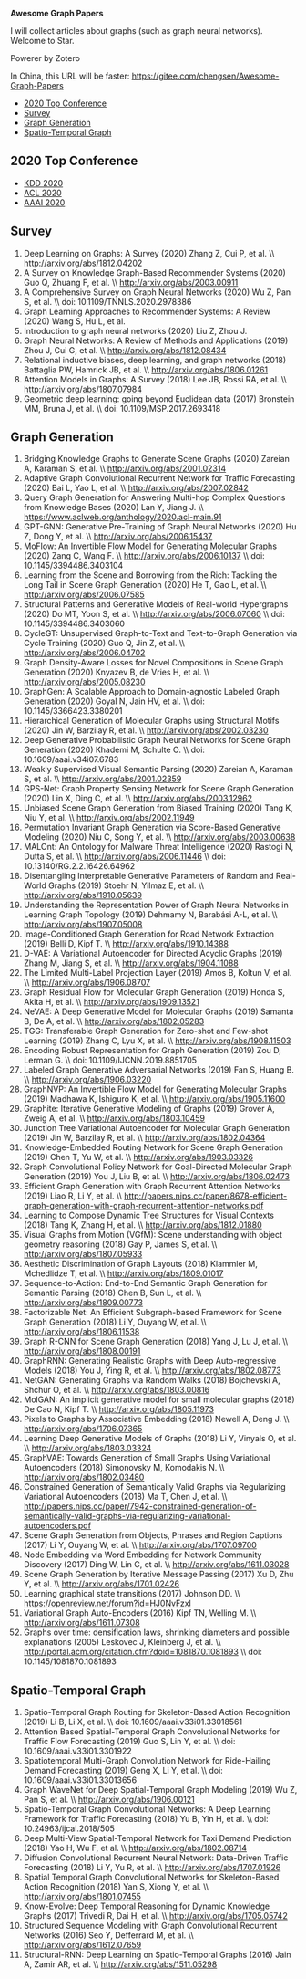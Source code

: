 **Awesome Graph Papers**

I will collect articles about graphs (such as graph neural networks). Welcome to Star.

Powerer by Zotero

In China, this URL will be faster: https://gitee.com/chengsen/Awesome-Graph-Papers

- [2020 Top Conference](#2020-top-conference)
- [Survey](#survey)
- [Graph Generation](#graph-generation)
- [Spatio-Temporal Graph](#spatio-temporal-graph)


## 2020 Top Conference

* [KDD 2020](/2020/KDD2020.md)
* [ACL 2020](/2020/ACL2020.md)
* [AAAI 2020](/2020/AAAI2020.md)

## Survey

1. Deep Learning on Graphs: A Survey (2020) Zhang Z, Cui P, et al. \\\ http://arxiv.org/abs/1812.04202
2. A Survey on Knowledge Graph-Based Recommender Systems (2020) Guo Q, Zhuang F, et al. \\\ http://arxiv.org/abs/2003.00911
3. A Comprehensive Survey on Graph Neural Networks (2020) Wu Z, Pan S, et al. \\\ doi: 10.1109/TNNLS.2020.2978386
4. Graph Learning Approaches to Recommender Systems: A Review (2020) Wang S, Hu L, et al.
5. Introduction to graph neural networks (2020) Liu Z, Zhou J.
6. Graph Neural Networks: A Review of Methods and Applications (2019) Zhou J, Cui G, et al. \\\ http://arxiv.org/abs/1812.08434
7. Relational inductive biases, deep learning, and graph networks (2018) Battaglia PW, Hamrick JB, et al. \\\ http://arxiv.org/abs/1806.01261
8. Attention Models in Graphs: A Survey (2018) Lee JB, Rossi RA, et al. \\\ http://arxiv.org/abs/1807.07984
9. Geometric deep learning: going beyond Euclidean data (2017) Bronstein MM, Bruna J, et al. \\\ doi: 10.1109/MSP.2017.2693418

## Graph Generation

1.  Bridging Knowledge Graphs to Generate Scene Graphs (2020) Zareian A, Karaman S, et al. \\\ http://arxiv.org/abs/2001.02314
2.  Adaptive Graph Convolutional Recurrent Network for Traffic Forecasting (2020) Bai L, Yao L, et al. \\\ http://arxiv.org/abs/2007.02842
3.  Query Graph Generation for Answering Multi-hop Complex Questions from Knowledge Bases (2020) Lan Y, Jiang J. \\\ https://www.aclweb.org/anthology/2020.acl-main.91
4.  GPT-GNN: Generative Pre-Training of Graph Neural Networks (2020) Hu Z, Dong Y, et al. \\\ http://arxiv.org/abs/2006.15437
5.  MoFlow: An Invertible Flow Model for Generating Molecular Graphs (2020) Zang C, Wang F. \\\ http://arxiv.org/abs/2006.10137 \\\ doi: 10.1145/3394486.3403104
6.  Learning from the Scene and Borrowing from the Rich: Tackling the Long Tail in Scene Graph Generation (2020) He T, Gao L, et al. \\\ http://arxiv.org/abs/2006.07585
7.  Structural Patterns and Generative Models of Real-world Hypergraphs (2020) Do MT, Yoon S, et al. \\\ http://arxiv.org/abs/2006.07060 \\\ doi: 10.1145/3394486.3403060
8.  CycleGT: Unsupervised Graph-to-Text and Text-to-Graph Generation via Cycle Training (2020) Guo Q, Jin Z, et al. \\\ http://arxiv.org/abs/2006.04702
9.  Graph Density-Aware Losses for Novel Compositions in Scene Graph Generation (2020) Knyazev B, de Vries H, et al. \\\ http://arxiv.org/abs/2005.08230
10.  GraphGen: A Scalable Approach to Domain-agnostic Labeled Graph Generation (2020) Goyal N, Jain HV, et al. \\\ doi: 10.1145/3366423.3380201
11.  Hierarchical Generation of Molecular Graphs using Structural Motifs (2020) Jin W, Barzilay R, et al. \\\ http://arxiv.org/abs/2002.03230
12.  Deep Generative Probabilistic Graph Neural Networks for Scene Graph Generation (2020) Khademi M, Schulte O. \\\ doi: 10.1609/aaai.v34i07.6783
13.  Weakly Supervised Visual Semantic Parsing (2020) Zareian A, Karaman S, et al. \\\ http://arxiv.org/abs/2001.02359
14.  GPS-Net: Graph Property Sensing Network for Scene Graph Generation (2020) Lin X, Ding C, et al. \\\ http://arxiv.org/abs/2003.12962
15.  Unbiased Scene Graph Generation from Biased Training (2020) Tang K, Niu Y, et al. \\\ http://arxiv.org/abs/2002.11949
16.  Permutation Invariant Graph Generation via Score-Based Generative Modeling (2020) Niu C, Song Y, et al. \\\ http://arxiv.org/abs/2003.00638
17.  MALOnt: An Ontology for Malware Threat Intelligence (2020) Rastogi N, Dutta S, et al. \\\ http://arxiv.org/abs/2006.11446 \\\ doi: 10.13140/RG.2.2.16426.64962
18.  Disentangling Interpretable Generative Parameters of Random and Real-World Graphs (2019) Stoehr N, Yilmaz E, et al. \\\ http://arxiv.org/abs/1910.05639
19.  Understanding the Representation Power of Graph Neural Networks in Learning Graph Topology (2019) Dehmamy N, Barabási A-L, et al. \\\ http://arxiv.org/abs/1907.05008
20.  Image-Conditioned Graph Generation for Road Network Extraction (2019) Belli D, Kipf T. \\\ http://arxiv.org/abs/1910.14388
21.  D-VAE: A Variational Autoencoder for Directed Acyclic Graphs (2019) Zhang M, Jiang S, et al. \\\ http://arxiv.org/abs/1904.11088
22.  The Limited Multi-Label Projection Layer (2019) Amos B, Koltun V, et al. \\\ http://arxiv.org/abs/1906.08707
23.  Graph Residual Flow for Molecular Graph Generation (2019) Honda S, Akita H, et al. \\\ http://arxiv.org/abs/1909.13521
24.  NeVAE: A Deep Generative Model for Molecular Graphs (2019) Samanta B, De A, et al. \\\ http://arxiv.org/abs/1802.05283
25.  TGG: Transferable Graph Generation for Zero-shot and Few-shot Learning (2019) Zhang C, Lyu X, et al. \\\ http://arxiv.org/abs/1908.11503
26.  Encoding Robust Representation for Graph Generation (2019) Zou D, Lerman G. \\\ doi: 10.1109/IJCNN.2019.8851705
27.  Labeled Graph Generative Adversarial Networks (2019) Fan S, Huang B. \\\ http://arxiv.org/abs/1906.03220
28.  GraphNVP: An Invertible Flow Model for Generating Molecular Graphs (2019) Madhawa K, Ishiguro K, et al. \\\ http://arxiv.org/abs/1905.11600
29.  Graphite: Iterative Generative Modeling of Graphs (2019) Grover A, Zweig A, et al. \\\ http://arxiv.org/abs/1803.10459
30.  Junction Tree Variational Autoencoder for Molecular Graph Generation (2019) Jin W, Barzilay R, et al. \\\ http://arxiv.org/abs/1802.04364
31.  Knowledge-Embedded Routing Network for Scene Graph Generation (2019) Chen T, Yu W, et al. \\\ http://arxiv.org/abs/1903.03326
32.  Graph Convolutional Policy Network for Goal-Directed Molecular Graph Generation (2019) You J, Liu B, et al. \\\ http://arxiv.org/abs/1806.02473
33.  Efficient Graph Generation with Graph Recurrent Attention Networks (2019) Liao R, Li Y, et al. \\\ http://papers.nips.cc/paper/8678-efficient-graph-generation-with-graph-recurrent-attention-networks.pdf
34.  Learning to Compose Dynamic Tree Structures for Visual Contexts (2018) Tang K, Zhang H, et al. \\\ http://arxiv.org/abs/1812.01880
35.  Visual Graphs from Motion (VGfM): Scene understanding with object geometry reasoning (2018) Gay P, James S, et al. \\\ http://arxiv.org/abs/1807.05933
36.  Aesthetic Discrimination of Graph Layouts (2018) Klammler M, Mchedlidze T, et al. \\\ http://arxiv.org/abs/1809.01017
37.  Sequence-to-Action: End-to-End Semantic Graph Generation for Semantic Parsing (2018) Chen B, Sun L, et al. \\\ http://arxiv.org/abs/1809.00773
38.  Factorizable Net: An Efficient Subgraph-based Framework for Scene Graph Generation (2018) Li Y, Ouyang W, et al. \\\ http://arxiv.org/abs/1806.11538
39.  Graph R-CNN for Scene Graph Generation (2018) Yang J, Lu J, et al. \\\ http://arxiv.org/abs/1808.00191
40.  GraphRNN: Generating Realistic Graphs with Deep Auto-regressive Models (2018) You J, Ying R, et al. \\\ http://arxiv.org/abs/1802.08773
41.  NetGAN: Generating Graphs via Random Walks (2018) Bojchevski A, Shchur O, et al. \\\ http://arxiv.org/abs/1803.00816
42.  MolGAN: An implicit generative model for small molecular graphs (2018) De Cao N, Kipf T. \\\ http://arxiv.org/abs/1805.11973
43.  Pixels to Graphs by Associative Embedding (2018) Newell A, Deng J. \\\ http://arxiv.org/abs/1706.07365
44.  Learning Deep Generative Models of Graphs (2018) Li Y, Vinyals O, et al. \\\ http://arxiv.org/abs/1803.03324
45.  GraphVAE: Towards Generation of Small Graphs Using Variational Autoencoders (2018) Simonovsky M, Komodakis N. \\\ http://arxiv.org/abs/1802.03480
46.  Constrained Generation of Semantically Valid Graphs via Regularizing Variational Autoencoders (2018) Ma T, Chen J, et al. \\\ http://papers.nips.cc/paper/7942-constrained-generation-of-semantically-valid-graphs-via-regularizing-variational-autoencoders.pdf
47.  Scene Graph Generation from Objects, Phrases and Region Captions (2017) Li Y, Ouyang W, et al. \\\ http://arxiv.org/abs/1707.09700
48.  Node Embedding via Word Embedding for Network Community Discovery (2017) Ding W, Lin C, et al. \\\ http://arxiv.org/abs/1611.03028
49.  Scene Graph Generation by Iterative Message Passing (2017) Xu D, Zhu Y, et al. \\\ http://arxiv.org/abs/1701.02426
50.  Learning graphical state transitions (2017) Johnson DD. \\\ https://openreview.net/forum?id=HJ0NvFzxl
51.  Variational Graph Auto-Encoders (2016) Kipf TN, Welling M. \\\ http://arxiv.org/abs/1611.07308
52.  Graphs over time: densification laws, shrinking diameters and possible explanations (2005) Leskovec J, Kleinberg J, et al. \\\ http://portal.acm.org/citation.cfm?doid=1081870.1081893 \\\ doi: 10.1145/1081870.1081893

## Spatio-Temporal Graph

1.  Spatio-Temporal Graph Routing for Skeleton-Based Action Recognition (2019) Li B, Li X, et al. \\\ doi: 10.1609/aaai.v33i01.33018561
2.  Attention Based Spatial-Temporal Graph Convolutional Networks for Traffic Flow Forecasting (2019) Guo S, Lin Y, et al. \\\ doi: 10.1609/aaai.v33i01.3301922
3.  Spatiotemporal Multi-Graph Convolution Network for Ride-Hailing Demand Forecasting (2019) Geng X, Li Y, et al. \\\ doi: 10.1609/aaai.v33i01.33013656
4.  Graph WaveNet for Deep Spatial-Temporal Graph Modeling (2019) Wu Z, Pan S, et al. \\\ http://arxiv.org/abs/1906.00121
5.  Spatio-Temporal Graph Convolutional Networks: A Deep Learning Framework for Traffic Forecasting (2018) Yu B, Yin H, et al. \\\ doi: 10.24963/ijcai.2018/505
6.  Deep Multi-View Spatial-Temporal Network for Taxi Demand Prediction (2018) Yao H, Wu F, et al. \\\ http://arxiv.org/abs/1802.08714
7.  Diffusion Convolutional Recurrent Neural Network: Data-Driven Traffic Forecasting (2018) Li Y, Yu R, et al. \\\ http://arxiv.org/abs/1707.01926
8.  Spatial Temporal Graph Convolutional Networks for Skeleton-Based Action Recognition (2018) Yan S, Xiong Y, et al. \\\ http://arxiv.org/abs/1801.07455
9.  Know-Evolve: Deep Temporal Reasoning for Dynamic Knowledge Graphs (2017) Trivedi R, Dai H, et al. \\\ http://arxiv.org/abs/1705.05742
10.  Structured Sequence Modeling with Graph Convolutional Recurrent Networks (2016) Seo Y, Defferrard M, et al. \\\ http://arxiv.org/abs/1612.07659
11.  Structural-RNN: Deep Learning on Spatio-Temporal Graphs (2016) Jain A, Zamir AR, et al. \\\ http://arxiv.org/abs/1511.05298
